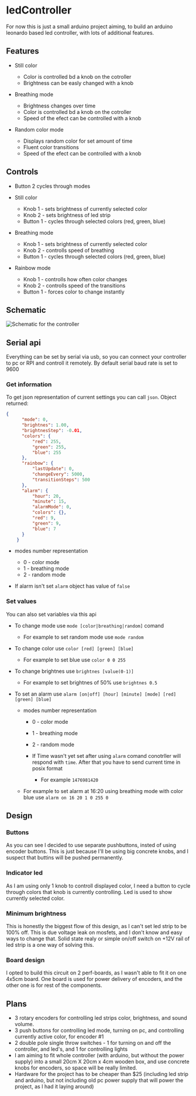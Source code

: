 # ledController

For now this is just a small arduino project aiming, to build an arduino leonardo based led controller, with lots of additional features.

## Features

- Still color

  - Color is controlled bd a knob on the cotroller
  - Brightness can be easly changed with a knob

- Breathing mode

  - Brightness changes over time
  - Color is controlled bd a knob on the cotroller
  - Speed of the efect can be controlled with a knob

- Random color mode

  - Displays random color for set amount of time
  - Fluent color transitions
  - Speed of the efect can be controlled with a knob

## Controls

- Button 2 cycles through modes
- Still color

  - Knob 1 - sets brightness of currently selected color
  - Knob 2 - sets brightness of led strip
  - Button 1 - cycles through selected colors (red, green, blue)

- Breathing mode

  - Knob 1 - sets brightness of currently selected color
  - Knob 2 - controlls speed of breathing
  - Button 1 - cycles through selected colors (red, green, blue)

- Rainbow mode

  - Knob 1 - controlls how often color changes
  - Knob 2 - controlls speed of the transitions
  - Button 1 - forces color to change instantly

## Schematic

![Schematic for the controller](http://i.imgur.com/Ak2lQeI.png, "Generated with easyEDA")

## Serial api

Everything can be set by serial via usb, so you can connect your controller to pc or RPI and controll it remotely. By default serial baud rate is set to 9600

### Get information

To get json representation of current settings you can call `json`. Object returned:

```json
{
      "mode": 0,
      "brightnes": 1.00,
      "brightnesStep": -0.01,
      "colors": {
          "red": 255,
          "green": 255,
          "blue": 255
      },
      "rainbow": {
          "lastUpdate": 0,
          "changeEvery": 5000,
          "transitionSteps": 500
      },
      "alarm": {
          "hour": 20,
          "minute": 15,
          "alarmMode": 0,
          "colors": {},
          "red": 9,
          "green": 9,
          "blue": 7
      }
    }
```

- modes number representation

  - 0 - color mode
  - 1 - breathing mode
  - 2 - random mode

- If alarm isn't set `alarm` object has value of `false`

### Set values

You can also set variables via this api

- To change mode use `mode [color|breathing|random]` comand

  - For example to set random mode use `mode random`

- To change color use `color [red] [green] [blue]`

  - For example to set blue use `color 0 0 255`

- To change brightnes use `brightnes [value(0-1)]`

  - For example to set brightnes of 50% use `brightnes 0.5`

- To set an alarm use `alarm [on|off] [hour] [minute] [mode] [red] [green] [blue]`

  - modes number representation

    - 0 - color mode
    - 1 - breathing mode
    - 2 - random mode

    - If Time wasn't yet set after using `alarm` comand conotrller will respond with `time`. After that you have to send current time in posix format

      - For example `1476981420`

  - For example to set alarm at 16:20 using breathing mode with color blue use `alarm on 16 20 1 0 255 0`

## Design

### Buttons

As you can see I decided to use separate pushbuttons, insted of using encoder buttons. This is just because I'll be using big concrete knobs, and I suspect that buttins will be pushed permanently.

### Indicator led

As I am using only 1 knob to controll displayed color, I need a button to cycle through colors that knob is currently controlling. Led is used to show currently selected color.

### Minimum brightness

This is honestly the biggest flow of this design, as I can't set led strip to be 100% off. This is due voltage leak on mosfets, and I don't know and easy ways to change that. Solid state realy or simple on/off switch on +12V rail of led strip is a one way of solving this.

### Board design

I opted to build this circuit on 2 perf-boards, as I wasn't able to fit it on one 4x5cm board. One board is used for power delivery of encoders, and the other one is for rest of the components.

## Plans

- 3 rotary encoders for controlling led strips color, brightness, and sound volume.
- 3 push buttons for controlling led mode, turning on pc, and controlling currently active color, for encoder #1
- 2 double pole single throw switches - 1 for turning on and off the controller, and led's, and 1 for controlling lights
- I am aiming to fit whole controller (with arduino, but without the power supply) into a small 20cm X 20cm x 4cm wooden box, and use concrete knobs for encoders, so space will be really limited.
- Hardware for the project has to be cheaper than $25 (including led strip and arduino, but not including old pc power supply that will power the project, as I had it laying around)
